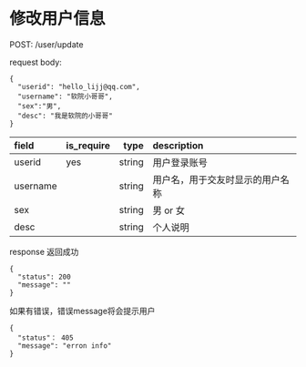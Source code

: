 # 修改用户信息


POST:  /user/update


request body:
```
{
  "userid": "hello_lijj@qq.com",
  "username": "软院小哥哥",
  "sex":"男",
  "desc": "我是软院的小哥哥"
}
```
| field      |  is_require |type     | description | 
| :--------  | ------------|--------:| :------     | 
| userid     |   yes       | string  | 用户登录账号 | 
| username   |            | string  | 用户名，用于交友时显示的用户名称 | 
| sex        |             | string  | 男 or 女 |  
| desc       |             | string  | 个人说明 |  





response
返回成功
```
{
  "status": 200
  "message": ""
}
```
如果有错误，错误message将会提示用户
```
{
  "status"： 405
  "message": "erron info"
}

```